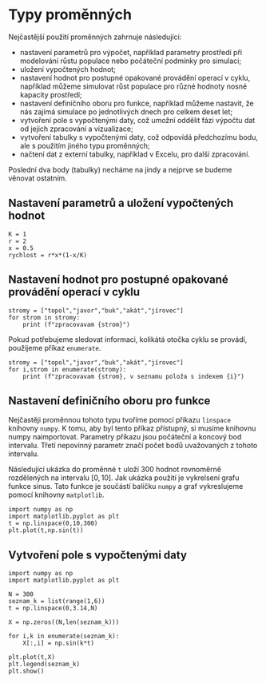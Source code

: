 # Typy proměnných

Nejčastější použití proměnných zahrnuje následující:

* nastavení parametrů pro výpočet, například parametry prostředí při modelování růstu populace nebo počáteční podmínky pro simulaci;
* uložení vypočtených hodnot;
* nastavení hodnot pro postupné opakované provádění operací v cyklu, například můžeme simulovat růst populace pro různé hodnoty nosné kapacity prostředí;
* nastavení definičního oboru pro funkce, například můžeme nastavit, že nás zajímá simulace po jednotlivých dnech pro celkem deset let;
* vytvoření pole s vypočtenými daty, což umožní oddělit fázi výpočtu dat od jejich zpracování a vizualizace;
* vytvoření tabulky s vypočtenými daty, což odpovídá předchozímu bodu, ale s použitím jiného typu proměnných;
* načtení dat z externí tabulky, například v Excelu, pro další zpracování.

Poslední dva body (tabulky) necháme na jindy a nejprve se budeme věnovat ostatním.

## Nastavení parametrů a uložení vypočtených hodnot

```{python}
K = 1
r = 2
x = 0.5
rychlost = r*x*(1-x/K)
```

## Nastavení hodnot pro postupné opakované provádění operací v cyklu

```{python}
stromy = ["topol","javor","buk","akát","jírovec"]
for strom in stromy:
    print (f"zpracovavam {strom}")
```

Pokud potřebujeme sledovat informaci, kolikátá otočka cyklu se provádí, použijeme příkaz `enumerate`.

```{python}
stromy = ["topol","javor","buk","akát","jírovec"]
for i,strom in enumerate(stromy):
    print (f"zpracovavam {strom}, v seznamu položa s indexem {i}")
```


## Nastavení definičního oboru pro funkce
 
Nejčastěji proměnnou tohoto typu tvoříme pomocí příkazu `linspace` knihovny `numpy`. K tomu, aby byl tento příkaz přístupný, si musíme knihovnu numpy naimportovat. Parametry příkazu jsou počáteční a koncový bod intervalu. Třetí nepovinný parametr značí počet bodů uvažovaných z tohoto intervalu. 

Následující ukázka do proměnné `t` uloží 300 hodnot rovnoměrně rozdělených na intervalu $[0,10]$. Jak ukázka použití je vykrelsení grafu funkce sinus. Tato funkce je součástí balíčku `numpy` a graf vykreslujeme pomocí knihovny `matplotlib`.

```{python}
import numpy as np
import matplotlib.pyplot as plt
t = np.linspace(0,10,300)
plt.plot(t,np.sin(t))
```

## Vytvoření pole s vypočtenými daty

```
import numpy as np
import matplotlib.pyplot as plt

N = 300
seznam_k = list(range(1,6))
t = np.linspace(0,3.14,N)

X = np.zeros((N,len(seznam_k)))

for i,k in enumerate(seznam_k):
    X[:,i] = np.sin(k*t)

plt.plot(t,X)
plt.legend(seznam_k)
plt.show()


```
 